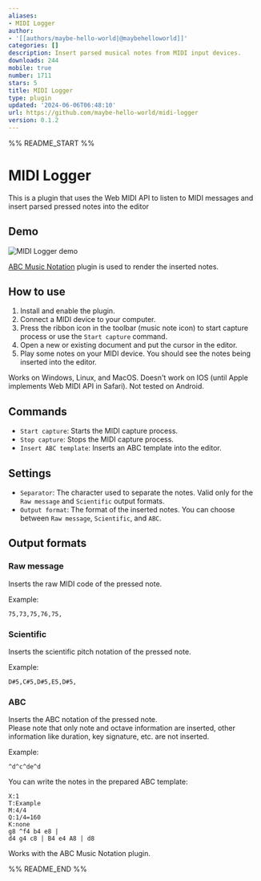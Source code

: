 ```yaml
---
aliases:
- MIDI Logger
author:
- '[[authors/maybe-hello-world|@maybehelloworld]]'
categories: []
description: Insert parsed musical notes from MIDI input devices.
downloads: 244
mobile: true
number: 1711
stars: 5
title: MIDI Logger
type: plugin
updated: '2024-06-06T06:48:10'
url: https://github.com/maybe-hello-world/midi-logger
version: 0.1.2
---
```


%% README_START %%

# MIDI Logger

This is a plugin that uses the Web MIDI API to listen to MIDI messages and insert parsed pressed notes into the editor

## Demo

![MIDI Logger demo](https://raw.githubusercontent.com/maybe-hello-world/midi-logger/HEAD/resources/demo.gif)

[ABC Music Notation](https://github.com/abcjs-music/obsidian-plugin-abcjs) plugin is used to render the inserted notes.

## How to use

1. Install and enable the plugin.
2. Connect a MIDI device to your computer.
3. Press the ribbon icon in the toolbar (music note icon) to start capture process or use the `Start capture` command.
4. Open a new or existing document and put the cursor in the editor.
5. Play some notes on your MIDI device. You should see the notes being inserted into the editor.

Works on Windows, Linux, and MacOS. Doesn't work on IOS (until Apple implements Web MIDI API in Safari). Not tested on Android.

## Commands

- `Start capture`: Starts the MIDI capture process.
- `Stop capture`: Stops the MIDI capture process.
- `Insert ABC template`: Inserts an ABC template into the editor.

## Settings

- `Separator`: The character used to separate the notes. Valid only for the `Raw message` and `Scientific` output formats.  
- `Output format`: The format of the inserted notes. You can choose between `Raw message`, `Scientific`, and `ABC`.  

## Output formats

### Raw message

Inserts the raw MIDI code of the pressed note.

Example:
```
75,73,75,76,75,
```

### Scientific

Inserts the scientific pitch notation of the pressed note.

Example:
```
D#5,C#5,D#5,E5,D#5,
```

### ABC

Inserts the ABC notation of the pressed note.  
Please note that only note and octave information are inserted, other information like duration, key signature, etc. are not inserted. 

Example:
```
^d^c^de^d 
```

You can write the notes in the prepared ABC template:

```music-abc
X:1
T:Example
M:4/4
Q:1/4=160
K:none
g8 ^f4 b4 e8 |
d4 g4 c8 | B4 e4 A8 | d8
```

Works with the ABC Music Notation plugin.


%% README_END %%